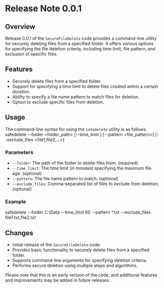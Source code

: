 # Release Note 0.0.1

## Overview
Release 0.0.1 of the `SecureFileDelete` code provides a command-line utility for securely deleting files from a specified folder. It offers various options for specifying the file deletion criteria, including time limit, file pattern, and exclusion of specific files.

## Features
- Securely delete files from a specified folder.
- Support for specifying a time limit to delete files created within a certain duration.
- Ability to specify a file name pattern to match files for deletion.
- Option to exclude specific files from deletion.

## Usage
The command-line syntax for using the `safedelete` utility is as follows:
safedelete --folder <folder_path> [--time_limit <minutes>] [--pattern <file_pattern>] [--exclude_files <file1,file2,...>]

### Parameters
- `--folder`: The path of the folder to delete files from. (required)
- `--time_limit`: The time limit (in minutes) specifying the maximum file age. (optional)
- `--pattern`: The file name pattern to match. (optional)
- `--exclude_files`: Comma-separated list of files to exclude from deletion. (optional)

### Example
safedelete --folder C:\Data --time_limit 60 --pattern *.txt --exclude_files file1.txt,file2.txt

## Changes
- Initial release of the `SecureFileDelete` code.
- Provides basic functionality to securely delete files from a specified folder.
- Supports command-line arguments for specifying deletion criteria.
- Performs secure deletion using multiple steps and algorithms.

Please note that this is an early version of the code, and additional features and improvements may be added in future releases.
